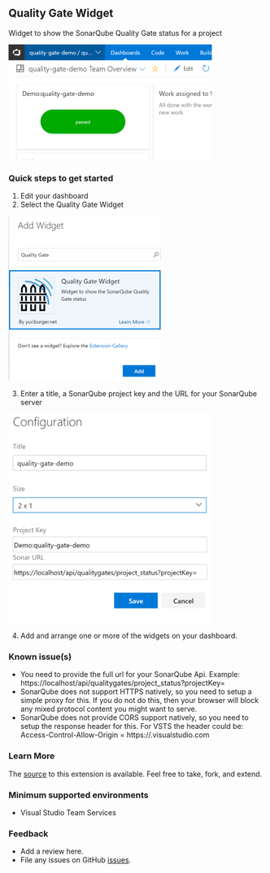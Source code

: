 ## Quality Gate Widget ##

Widget to show the SonarQube Quality Gate status for a project

![](/static/images/Screen1.png)

### Quick steps to get started ###

1. Edit your dashboard
2. Select the Quality Gate Widget

![](/static/images/Screen2.png)

3. Enter a title, a SonarQube project key and the URL for your SonarQube server

![](/static/images/Screen3.png)

4. Add and arrange one or more of the widgets on your dashboard.

### Known issue(s)

- You need to provide the full url for your SonarQube Api. 
Example: https://localhost/api/qualitygates/project_status?projectKey=
- SonarQube does not support HTTPS natively, so you need to setup a simple proxy for this. If you do not do this, then your browser will block any mixed protocol content you might want to serve.
- SonarQube does not provide CORS support natively, so you need to setup the response header for this. For VSTS the header could be: Access-Control-Allow-Origin = https://<your account>.visualstudio.com

### Learn More

The [source](https://github.com/yuriburger/quality-gate-widget) to this extension is available. Feel free to take, fork, and extend.

### Minimum supported environments ###

- Visual Studio Team Services

### Feedback ###
- Add a review here.
- File any issues on GitHub [issues](https://github.com/yuriburger/quality-gate-widget/issues).